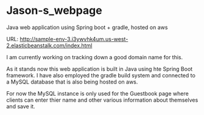 # Jason-s_webpage
Java web application using Spring boot + gradle, hosted on aws

URL: http://sample-env-3.i3ywvhk4um.us-west-2.elasticbeanstalk.com/index.html

I am currently working on tracking down a good domain name for this.

As it stands now this web application is built in Java using hte Spring Boot framework. I have also
employed the gradle build system and connected to a MySQL database that is also being hosted on aws.

For now the MySQL instance is only used for the Guestbook page where clients can enter thier name and 
other various information about themselves and save it.
